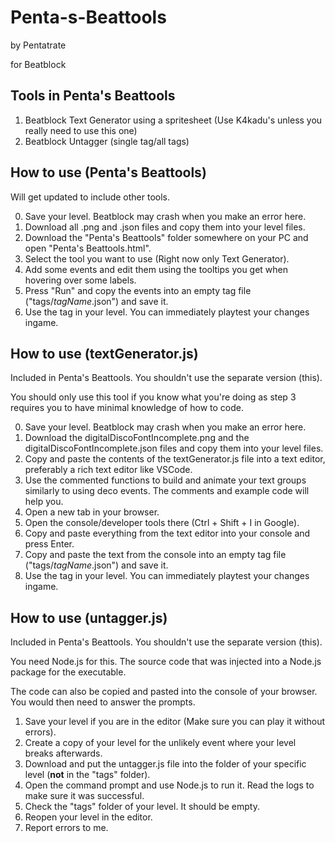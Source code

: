 # Penta-s-Beattools
by Pentatrate

for Beatblock

## Tools in Penta's Beattools
1. Beatblock Text Generator using a spritesheet (Use K4kadu's unless you really need to use this one)
2. Beatblock Untagger (single tag/all tags)

## How to use (Penta's Beattools)
Will get updated to include other tools.

0. Save your level. Beatblock may crash when you make an error here.
1. Download all .png and .json files and copy them into your level files.
2. Download the "Penta's Beattools" folder somewhere on your PC and open "Penta's Beattools.html".
3. Select the tool you want to use (Right now only Text Generator).
4. Add some events and edit them using the tooltips you get when hovering over some labels.
5. Press "Run" and copy the events into an empty tag file ("tags/*tagName*.json") and save it.
6. Use the tag in your level.
	You can immediately playtest your changes ingame.

## How to use (textGenerator.js)
Included in Penta's Beattools. You shouldn't use the separate version (this).

You should only use this tool if you know what you're doing as step 3 requires you to have minimal knowledge of how to code.

0. Save your level. Beatblock may crash when you make an error here.
1. Download the digitalDiscoFontIncomplete.png and the digitalDiscoFontIncomplete.json files and copy them into your level files.
2. Copy and paste the contents of the textGenerator.js file into a text editor, preferably a rich text editor like VSCode.
3. Use the commented functions to build and animate your text groups similarly to using deco events.
	The comments and example code will help you.
4. Open a new tab in your browser.
5. Open the console/developer tools there (Ctrl + Shift + I in Google).
6. Copy and paste everything from the text editor into your console and press Enter.
7. Copy and paste the text from the console into an empty tag file ("tags/*tagName*.json") and save it.
8. Use the tag in your level.
	You can immediately playtest your changes ingame.

## How to use (untagger.js)
Included in Penta's Beattools. You shouldn't use the separate version (this).

You need Node.js for this. The source code that was injected into a Node.js package for the executable.

The code can also be copied and pasted into the console of your browser. You would then need to answer the prompts.
1. Save your level if you are in the editor (Make sure you can play it without errors).
2. Create a copy of your level for the unlikely event where your level breaks afterwards.
3. Download and put the untagger.js file into the folder of your specific level (**not** in the "tags" folder).
4. Open the command prompt and use Node.js to run it. Read the logs to make sure it was successful.
5. Check the "tags" folder of your level. It should be empty.
6. Reopen your level in the editor.
7. Report errors to me.
